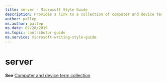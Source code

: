 ```yaml
---
title: server - Microsoft Style Guide
description: Provides a link to a collection of computer and device terms along with their appropriate usage including 'server'.
author: pallep
ms.author: pallep
ms.date: 02/28/2019
ms.topic: contributor-guide
ms.service: microsoft-writing-style-guide
---
```


# server

**See** [Computer and device term collection](~/a-z-word-list-term-collections/term-collections/computer-device-terms.md)
